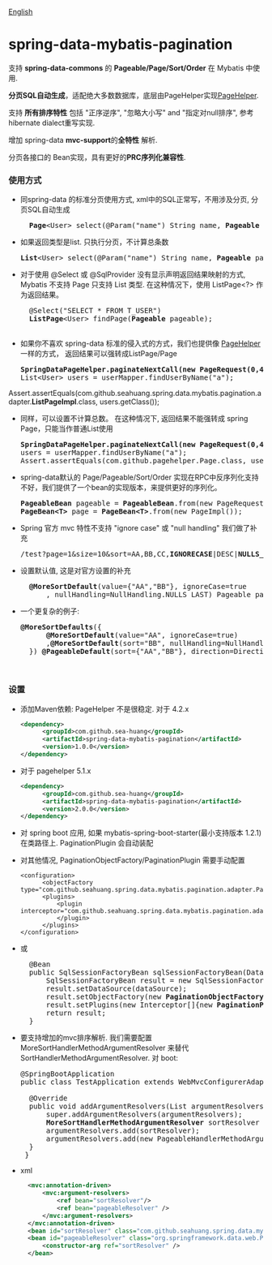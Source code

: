 [English](https://github.com/sea-huang/spring-data-mybatis-pagination/blob/master/README.md)

# spring-data-mybatis-pagination
支持 <b>spring-data-commons</b> 的 <b>Pageable/Page/Sort/Order</b> 在  Mybatis 中使用.

<b>分页SQL自动生成</b>，适配绝大多数数据库，底层由PageHelper实现[PageHelper](https://github.com/pagehelper/Mybatis-PageHelper). 
  
支持 <b>所有排序特性</b> 包括 "正序逆序", "忽略大小写" and "指定对null排序", 参考hibernate dialect重写实现.  

增加 spring-data <b>mvc-support</b>的<b>全特性</b> 解析.  

分页各接口的 Bean实现，具有更好的<b>PRC序列化兼容性</b>. 


### 使用方式
- 同spring-data 的标准分页使用方式, xml中的SQL正常写，不用涉及分页, 分页SQL自动生成

  <pre>
	<b>Page</b>&ltUser&gt select(@Param("name") String name, <b>Pageable</b> pageable);
  </pre>

- 如果返回类型是list. 只执行分页，不计算总条数
  <pre>
  <b>List</b>&ltUser&gt select(@Param("name") String name, <b>Pageable</b> pageable);
  </pre>

- 对于使用 @Select 或 @SqlProvider 没有显示声明返回结果映射的方式, Mybatis 不支持 Page 只支持 List 类型. 在这种情况下，使用 ListPage<?> 作为返回结果。
	<pre>
	@Select("SELECT * FROM T_USER")
    <b>ListPage</b>&ltUser&gt findPage(<b>Pageable</b> pageable);
	</pre>
	
- 如果你不喜欢 spring-data 标准的侵入式的方式，我们也提供像 [PageHelper](https://github.com/pagehelper/Mybatis-PageHelper)一样的方式， 返回结果可以强转成ListPage/Page

  <pre>
  <b>SpringDataPageHelper.paginateNextCall(new PageRequest(0,4));</b>
  List&ltUser&gt users = userMapper.findUserByName("a");
Assert.assertEquals(com.github.seahuang.spring.data.mybatis.pagination.adapter.<b>ListPageImpl</b>.class, users.getClass());
  </pre>
  
- 同样，可以设置不计算总数。 在这种情况下, 返回结果不能强转成 spring Page，只能当作普通List使用
  <pre>
  <b>SpringDataPageHelper.paginateNextCall(new PageRequest(0,4), false);</b>
  users = userMapper.findUserByName("a");
  Assert.assertEquals(com.github.pagehelper.Page.class, users.getClass());
  </pre>
 
- spring-data默认的 Page/Pageable/Sort/Order 实现在RPC中反序列化支持不好，我们提供了一个bean的实现版本，来提供更好的序列化。
  
  <pre>
  <b>PageableBean</b> pageable = <b>PageableBean</b>.from(new PageRequest(0,4,sort));
  <b>PageBean&ltT&gt</b> page = <b>PageBean&ltT&gt</b>.from(new PageImpl<T>());
  </pre>
  
- Spring 官方 mvc 特性不支持 "ignore case" 或 "null handling"
  我们做了补充
  
  <pre>
  /test?page=1&size=10&sort=AA,BB,CC,<b>IGNORECASE</b>|DESC|<b>NULLS_LAST</b>
  </pre>
  
- 设置默认值, 这是对官方设置的补充
  <pre>
  	<b>@MoreSortDefault</b>(value={"AA","BB"}, ignoreCase=true
		, nullHandling=NullHandling.NULLS_LAST) Pageable pageable
  </pre>
  
- 一个更复杂的例子:
  <pre>
  <b>@MoreSortDefaults</b>({
		<b>@MoreSortDefault</b>(value="AA", ignoreCase=true)
		,<b>@MoreSortDefault</b>(sort="BB", nullHandling=NullHandling.NULLS_LAST)
	}) <b>@PageableDefault</b>(sort={"AA","BB"}, direction=Direction.DESC) Pageable pageable
  </pre>
  
    <br>
### 设置
- 添加Maven依赖: PageHelper 不是很稳定. 对于 4.2.x
  ```xml
  <dependency>
  		<groupId>com.github.sea-huang</groupId>
  		<artifactId>spring-data-mybatis-pagination</artifactId>
  		<version>1.0.0</version>
  </dependency>
  ```	
  
- 对于 pagehelper 5.1.x

  ```xml
  <dependency>
  		<groupId>com.github.sea-huang</groupId>
  		<artifactId>spring-data-mybatis-pagination</artifactId>
  		<version>2.0.0</version>
  </dependency>
  ```	
  
- 对 spring boot 应用, 如果 mybatis-spring-boot-starter(最小支持版本 1.2.1) 在类路径上. PaginationPlugin 会自动装配
- 对其他情况, PaginationObjectFactory/PaginationPlugin 需要手动配置
  ```
  <configuration>
  		<objectFactory type="com.github.seahuang.spring.data.mybatis.pagination.adapter.PaginationObjectFactory"/>
  		<plugins>
 			<plugin interceptor="com.github.seahuang.spring.data.mybatis.pagination.adapter.PaginationPlugin">
 			</plugin>
 		</plugins>
  </configuration>
  ```
  
- 或

  <pre>
    @Bean
    public SqlSessionFactoryBean sqlSessionFactoryBean(DataSource dataSource){
    	SqlSessionFactoryBean result = new SqlSessionFactoryBean();
    	result.setDataSource(dataSource);
    	result.setObjectFactory(new <b>PaginationObjectFactory</b>());
    	result.setPlugins(new Interceptor[]{new <b>PaginationPlugin</b>()});
    	return result;
    }
  </pre>
  
- 要支持增加的mvc排序解析. 我们需要配置 MoreSortHandlerMethodArgumentResolver 来替代 SortHandlerMethodArgumentResolver. 对 boot:

  <pre>
  @SpringBootApplication
  public class TestApplication extends WebMvcConfigurerAdapter {
	
    @Override
    public void addArgumentResolvers(List<HandlerMethodArgumentResolver> argumentResolvers) {
        super.addArgumentResolvers(argumentResolvers);
        <b>MoreSortHandlerMethodArgumentResolver</b> sortResolver = new <b>MoreSortHandlerMethodArgumentResolver</b>();
        argumentResolvers.add(sortResolver);
        argumentResolvers.add(new PageableHandlerMethodArgumentResolver(sortResolver));
    }
   }
  </pre>
  
- xml

  ```xml
  	<mvc:annotation-driven>  
	    <mvc:argument-resolvers>
			<ref bean="sortResolver"/>
	        <ref bean="pageableResolver" />
    	</mvc:argument-resolvers>
    </mvc:annotation-driven>
    <bean id="sortResolver" class="com.github.seahuang.spring.data.mybatis.pagination.mvc.MoreSortHandlerMethodArgumentResolver" />
	<bean id="pageableResolver" class="org.springframework.data.web.PageableHandlerMethodArgumentResolver">
	    <constructor-arg ref="sortResolver" />
	</bean>
  
  ```